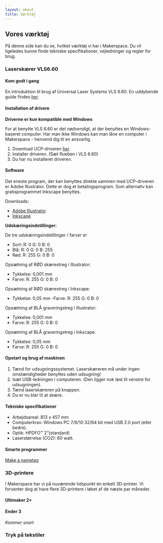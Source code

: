 ```yaml
---
layout: about
title: Værktøj
---
```


## Vores værktøj
På denne side kan du se, hvilket værktøj vi har i Makerspace. Du vil ligeledes kunne finde tekniske specifikationer, vejledninger og regler for brug.

### Laserskærer VLS6.60

#### Kom godt i gang
En introduktion til brug af Universal Laser Systems VLS 6.60. En uddybende guide findes [her](/assets/guides/VLS-Platform-User-Guide.pdf).

#### Installation af drivere
**Driverne er kun kompatible med Windows**

For at benytte VLS 6.60 er det *nødvendigt*, at der benyttes en Windows-baseret computer. Har man ikke Windows kan man låne en computer i Makerspace - henvend dig til en ansvarlig.

1. Download UCP-driveren [her]( https://www.ulsinc.com/support/software-downloads).
2. Installer driveren. (Sæt flueben i VLS 6.60)
3. Du har nu installeret driveren.

#### Software
Det eneste program, der kan benyttes direkte sammen med UCP-driveren er Adobe Illustrator. Dette er dog et betalingsprogram.
Som alternativ kan gratisprogrammet Inkscape benyttes.

Downloads:
- [Adobe Illustrator](https://www.adobe.com/products/illustrator/free-trial-download.html).
- [Inkscape](https://inkscape.org/release/inkscape-1.1/)


**Udskæringsindstillinger:**

De tre udskæringsindstillinger / farver er
- Sort: R: 0 G: 0 B: 0
- Blå: R: 0 G: 0 B: 255
- Rød: R: 255 G: 0 B: 0

Opsætning af RØD skærestreg i Illustrator:
- Tykkelse: 0,001 mm
- Farve: R: 255 G: 0 B: 0

Opsætning af RØD skærestreg i Inkscape:
- Tykkelse: 0,05 mm
-Farve: R: 255 G: 0 B: 0

Opsætning af BLÅ graveringstreg i Illustrator:
- Tykkelse: 0,001 mm
- Farve: R: 255 G: 0 B: 0

Opsætning af BLÅ graveringstreg i Inkscape:
- Tykkelse: 0,05 mm
- Farve: R: 255 G: 0 B: 0

#### Opstart og brug af maskinen
1. Tænd for udsugningssystemet. Laserskæreren må under ingen omstændigheder benyttes uden udsugning!
2. Isæt USB-ledningen i computeren. (Den ligger nok løst til venstre for udsugningen).
3. Tænd laserskæreren på knappen.
4. Du er nu klar til at skære.

#### Tekniske specifikationer
- Arbejdsareal: 813 x 457 mm
- Computerkrav: Windows PC 7/8/10 32/64 bit med USB 2.0 port (eller bedre).
- Optik: HPDFO™ 2″(standard)
- Laserstørrelse (CO2): 60 watt.

#### Smarte programmer
[Make a nametag](http://makeanametag.net/)

### 3D-printere
I Makerspace har vi på nuværende tidspunkt én enkelt 3D-printer. Vi forventer dog at have flere 3D-printere i løbet af de næste par måneder.

#### Ultimaker 2+

#### Ender 3

*Kommer snart*

### Tryk på tekstiler

